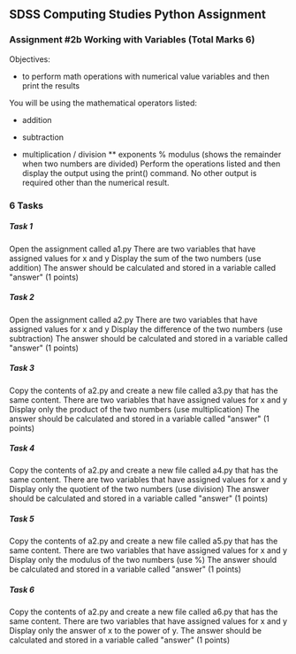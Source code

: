 ## SDSS Computing Studies Python Assignment
### Assignment #2b Working with Variables (Total Marks 6)

Objectives:
* to perform math operations with numerical value variables and then print the results

You will be using the mathematical operators listed:
+ addition
- subtraction
* multiplication
/ division
** exponents
% modulus (shows the remainder when two numbers are divided)
Perform the operations listed and then display the output using the print() command.  No other output is required other than the numerical result.

### 6 Tasks

##### Task 1
Open the assignment called a1.py
There are two variables that have assigned values for x and y
Display the sum of the two numbers (use addition)
The answer should be calculated and stored in a variable called "answer"
(1 points) 

##### Task 2
Open the assignment called a2.py
There are two variables that have assigned values for x and y
Display the difference of the two numbers (use subtraction)
The answer should be calculated and stored in a variable called "answer"
(1 points) 

##### Task 3
Copy the contents of a2.py and create a new file called a3.py that has the same content.
There are two variables that have assigned values for x and y
Display only the product of the two numbers (use multiplication)
The answer should be calculated and stored in a variable called "answer"
(1 points) 

##### Task 4
Copy the contents of a2.py and create a new file called a4.py that has the same content.
There are two variables that have assigned values for x and y
Display only the quotient of the two numbers (use division)
The answer should be calculated and stored in a variable called "answer"
(1 points) 

##### Task 5
Copy the contents of a2.py and create a new file called a5.py that has the same content.
There are two variables that have assigned values for x and y
Display only the modulus of the two numbers (use %)
The answer should be calculated and stored in a variable called "answer"
(1 points) 

##### Task 6
Copy the contents of a2.py and create a new file called a6.py that has the same content.
There are two variables that have assigned values for x and y
Display only the answer of x to the power of y.
The answer should be calculated and stored in a variable called "answer"
(1 points) 


